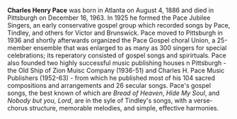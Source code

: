 
**Charles Henry Pace** was born in Atlanta on August 4, 1886 and died in Pittsburgh on December 16, 1963. In 1925 he formed the Pace Jubilee Singers, an early conservative gospel group which recorded songs by Pace, Tindley, and others for Victor and Brunswick. Pace moved to Pittsburgh in 1936 and shortly afterwards organized the Pace Gospel choral Union, a 25-member ensemble that was enlarged to as many as 300 singers for special celebrations; its reperatory consisted of gospel songs and spirirtuals. Pace also founded two highly successful music publishing houses n Pittsburgh - the Old Ship of Zion Muisc Company (1936-51) and Charles H. Pace Music Publishers (1952-63) - from which he published most of his 104 sacred compositions and arrangements and 26 secular songs. Pace's gospel songs, the best known of which are *Bread of Heaven*, *Hide My Soul*, and *Nobody but you, Lord*, are in the syle of Tindley's songs, with a verse-chorus structure, memorable melodies, and simple, effective harmonies. 